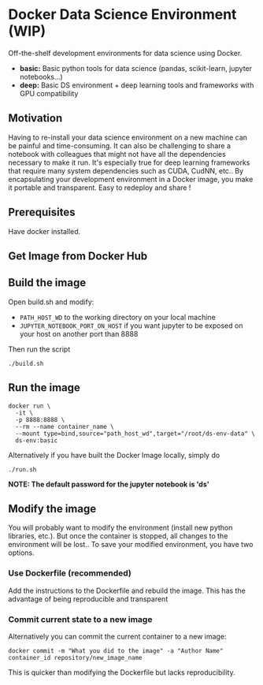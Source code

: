 # Docker Data Science Environment (WIP)

Off-the-shelf development environments for data science using Docker.
- **basic:** Basic python tools for data science (pandas, scikit-learn, jupyter notebooks...)
- **deep:** Basic DS environment + deep learning tools and frameworks with GPU compatibility

## Motivation

Having to re-install your data science environment on a new machine can be painful and time-consuming. It can also be challenging to share a notebook with colleagues that might not have all the dependencies necessary to make it run. It's especially true for deep learning frameworks that require many system dependencies such as CUDA, CudNN, etc.. By encapsulating your development environment in a Docker image, you make it portable and transparent. Easy to redeploy and share !

## Prerequisites

Have docker installed.

## Get Image from Docker Hub

## Build the image

Open build.sh and modify:
- `PATH_HOST_WD` to the working directory  on your local machine
- `JUPYTER_NOTEBOOK_PORT_ON_HOST` if you want jupyter to be exposed on your host on another port than 8888

Then run the script
```
./build.sh
```

## Run the image

```
docker run \
  -it \
  -p 8888:8888 \
  --rm --name container_name \
  --mount type=bind,source="path_host_wd",target="/root/ds-env-data" \
  ds-env:basic
```

Alternatively if you have built the Docker Image locally, simply do
```
./run.sh
```

**NOTE: The default password for the jupyter notebook is 'ds'**

## Modify the image

You will probably want to modify the environment (install new python libraries, etc.). But once the container is stopped, all changes to the environment will be lost.. To save your modified environment, you have two options.

### Use Dockerfile (recommended)

Add the instructions to the Dockerfile and rebuild the image. This has the advantage of being reproducible and transparent

### Commit current state to a new image

Alternatively you can commit the current container to a new image:
```
docker commit -m "What you did to the image" -a "Author Name" container_id repository/new_image_name
```
This is quicker than modifying the Dockerfile but lacks reproducibility.


